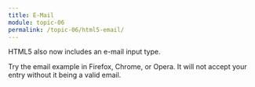 ```yaml
---
title: E-Mail
module: topic-06
permalink: /topic-06/html5-email/
---
```


<div class="divider-heading"></div>

HTML5 also now includes an e-mail input type.

Try the email example in Firefox, Chrome, or Opera. It will not accept your entry without it being a valid email.


<div class="codepen-embed">
  <p data-height="300" data-theme-id="30567" data-slug-hash="WNwmgNY" data-default-tab="html,result" data-user="retrog4m3r" data-embed-version="2" data-pen-title="HTML Email" class="codepen"></p>
</div>
